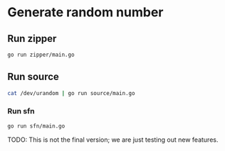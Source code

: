 # Generate random number

## Run zipper

```bash
go run zipper/main.go
```

## Run source

```bash
cat /dev/urandom | go run source/main.go
```

### Run sfn

```bash
go run sfn/main.go
```

TODO: This is not the final version; we are just testing out new features.

